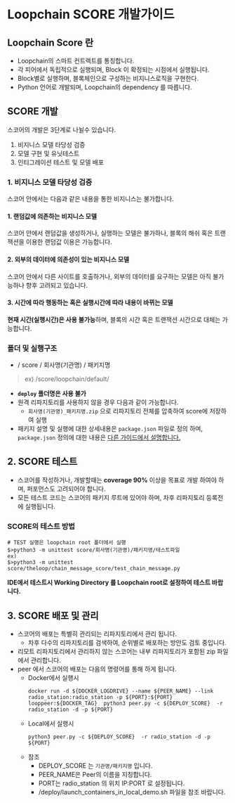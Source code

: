 # Loopchain SCORE 개발가이드

## Loopchain Score 란 
* Loopchain의 스마트 컨트렉트를 통칭합니다.
* 각 피어에서 독립적으로 실행되며, Block 이 확정되는 시점에서 실행됩니다.
* Block별로 실행하며, 블록체인으로 구성하는 비지니스로직을 구현한다.
* Python 언어로 개발되며, Loopchain의 dependency 를 따릅니다.

## SCORE 개발
스코어의 개발은 3단계로 나뉠수 있습니다.
1. 비지니스 모델 타당성 검증
2. 모델 구현 및 유닛테스트
3. 인티그레이션 테스트 및 모델 배포
 
### 1. 비지니스 모델 타당성 검증
 스코어 안에서는 다음과 같은 내용을 통한 비지니스는 불가합니다.

#### 1. 랜덤값에 의존하는 비지니스 모델 
 스코어 안에서 랜덤값을 생성하거나, 실행하는 모델은 불가하나, 블록의 해쉬 혹은 트랜잭션을 이용한 랜덤값 이용은 가능합니다. 
#### 2. 외부의 데이터에 의존성이 있는 비지니스 모델
 스코어 안에서 다른 사이트를 호출하거나, 외부의 데이터를 요구하는 모델은 아직 불가능하나 향후 고려되고 있습니다.
#### 3. 시간에 따라 행동하는 혹은 실행시간에 따라 내용이 바뀌는 모델
 **현재 시간(실행시간)은 사용 불가능**하며, 블록의 시간 혹은 트랜잭션 시간으로 대체는 가능합니다. 
 
### 폴더 및 실행구조
  * / score / 회사명(기관명) / 패키지명
  > ex) /score/loopchain/default/
  * __`deploy` 폴더명은 사용 불가__
  * 원격 리파지토리를 사용하지 않을 경우 다음과 같이 가능합니다.
    - `회사명(기관명)_패키지명.zip` 으로 리파지토리 전체를 압축하여 score에 저장하여 실행 
  * 패키지 설명 및 실행에 대한 상세내용은 `package.json` 파일로 정의 하며, `package.json` 정의에 대한 내용은 [다른 가이드에서 설명합니다.](PACKAGE_GUIDE.md) 

## 2. SCORE 테스트
* 스코어를 작성하거나, 개발할때는 **coverage 90%** 이상을 목표로 개발 하여야 하며, 퍼포먼스도 고려되어야 합니다.
* 모든 테스트 코드는 스코어의 패키지 루트에 있어야 하며, 차후 리파지토리 등록전에 실행됩니다. 

### SCORE의 테스트 방법
```
# TEST 실행은 loopchain root 폴더에서 실행
$>python3 -m unittest score/회사명(기관명)/패키지명/테스트파일
ex)
$>python3 -m unittest score/theloop/chain_message_score/test_chain_message.py
```
__IDE에서 테스트시 Working Directory 를 Loopchain root로 설정하여 테스트 바랍니다.__

## 3. SCORE 배포 및 관리
* 스코어의 배포는 특별히 관리되는 리파지토리에서 관리 됩니다.
  - 차후 다수의 리파지토리를 검색하여, 순위별로 배포하는 방안도 검토 중입니다.
* 리모트 리파지토리에서 관리하지 않는 스코어는 내부 리파지토리가 포함된 zip 파일에서 관리합니다.
* peer 에서 스코어의 배포는 다음의 명령어를 통해 하게 됩니다.
   - Docker에서 실행시  
     ```
     docker run -d ${DOCKER_LOGDRIVE} --name ${PEER_NAME} --link radio_station:radio_station -p ${PORT}:${PORT}  looppeer:${DOCKER_TAG}  python3 peer.py -c ${DEPLOY_SCORE}  -r radio_station -d -p ${PORT}
     ```
   - Local에서 실행시
     ```
     python3 peer.py -c ${DEPLOY_SCORE}  -r radio_station -d -p ${PORT}
     ```
   - 참조
     - DEPLOY_SCORE 는 `기관명/패키지명` 입니다.
     - PEER_NAME은 Peer의 이름을 지칭합니다.
     - PORT는 radio_station 의 위치 IP:PORT 로 설정됩니다. 
     - /deploy/launch_containers_in_local_demo.sh 파일을 참조 바랍니다.

